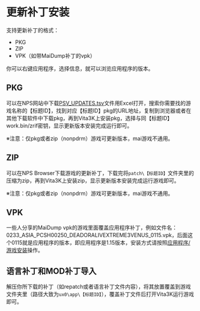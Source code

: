 # 更新补丁安装
支持更新补丁的格式：
- PKG
- ZIP
- VPK（如带MaiDump补丁的vpk）

你可以右键应用程序，选择信息，就可以浏览应用程序的版本。

## PKG
可以在NPS网站中下载[PSV_UPDATES.tsv](https://nopaystation.com/tsv/PSV_UPDATES.tsv)文件用Excel打开，搜索你需要找的游戏名称的【标题ID】，找到对应【标题ID】pkg的URL地址，复制到浏览器或者在其他下载软件中下载pkg，再到Vita3K上安装pkg，选择与同【标题ID】work.bin/zrif密钥，显示更新版本安装完成运行即可。

※注意：仅pkg或者zip（nonpdrm）游戏可更新版本，mai游戏不通用。

## ZIP
可以在NPS Browser下载游戏的更新补丁，下载完将`patch\【标题ID】`文件夹里的压缩为zip，再到Vita3K上安装zip，显示更新版本安装完成运行游戏即可。

※注意：仅pkg或者zip（nonpdrm）游戏可更新版本，mai游戏不通用。

## VPK
一些人分享的MaiDump vpk的游戏里面覆盖应用程序补丁，例如文件名：0233_ASIA_PCSH00250_DEADORALIVEXTREME3VENUS_0115.vpk，后面这个0115就是应用程序的版本，即应用程序是1.15版本，安装方式请按照[应用程序/游戏安装](http://croden1999.github.io/Vita3K-quick-guide/README_APP#vpk)操作。

## 语言补丁和MOD补丁导入
解压你所下载的补丁（如repatch或者语言补丁文件内容），将其放置覆盖到游戏文件夹里（路径大致为`ux0\app\【标题ID】`），覆盖补丁文件后打开Vita3K运行游戏即可。

